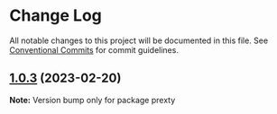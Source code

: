 # Change Log

All notable changes to this project will be documented in this file.
See [Conventional Commits](https://conventionalcommits.org) for commit guidelines.

## [1.0.3](https://github.com/do4ng/prext/compare/v0.0.16...v1.0.3) (2023-02-20)

**Note:** Version bump only for package prexty
